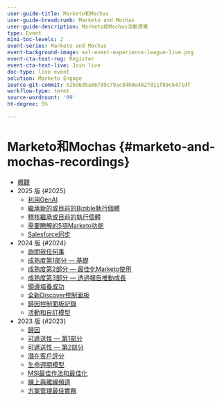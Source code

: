 ```yaml
---
user-guide-title: Marketo和Mochas
user-guide-breadcrumb: Marketo and Mochas
user-guide-description: Marketo和Mochas活動清單
type: Event
mini-toc-levels: 2
event-series: Marketo and Mochas
event-background-image: exl-event-experience-league-live.png
event-cta-text-reg: Register
event-cta-text-live: Join live
doc-type: live event
solution: Marketo Engage
source-git-commit: 52bd6d5a06799c79ac84b9e4827011f89c6471df
workflow-type: tm+mt
source-wordcount: '99'
ht-degree: 5%

---
```



# Marketo和Mochas {#marketo-and-mochas-recordings}

+ [概觀](overview.md)
+ 2025 版 {#2025}
   + [利用GenAI](2025/harness-gen-ai.md)
   + [繼承新的或目前的Bizible執行個體](2025/inheriting-bizible-instance.md)
   + [稽核繼承或目前的執行個體](2025/auditing-inherited-instance.md)
   + [需要瞭解的5項Marketo功能](2025/5-features-to-know.md)
   + [Salesforce同步](2025/salesforce-sync.md)
+ 2024 版 {#2024}
   + [詢問我任何事](2024/ask-me-anything.md)
   + [成熟度第1部分 — 基礎](2024/maturity-part1-foundation.md)
   + [成熟度第2部分 — 最佳化Marketo使用](2024/optimize-marketo-usage.md)
   + [成熟度第3部分 — 透過報告推動成長](2024/drive-growth-with-reporting.md)
   + [領導培養成功](2024/lead-nurture-success.md)
   + [全新Discover控制面板](2024/new-discover-dashboard.md)
   + [歸因控制面板記錄](2024/attribution-dashboard-recording.md)
   + [活動和自訂模型](2024/marketo-measure-and-mochas-activities-and-custom-models.md)
+ 2023 版 {#2023}
   + [歸因](2023/attribution.md)
   + [可遞送性 — 第1部分](2023/deliverability-part-one.md)
   + [可遞送性 — 第2部分](2023/deliverability-part-two.md)
   + [潛在客戶評分](2023/lead-scoring.md)
   + [生命週期模型](2023/lifecycle-modeling.md)
   + [MSI最佳作法和最佳化](2023/msi-best-practices.md)
   + [線上與離線頻道](2023/online-offline.md)
   + [方案管理最佳實務](2023/program-management.md)
